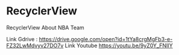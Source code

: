# RecyclerView
RecyclerView About NBA Team

Link Gdrive :
https://drive.google.com/open?id=1tYa8crgMgFb3-e-FZ32LwMdvyv27DO7v
Link Youtube
https://youtu.be/9yZ0Y_FNIIY

